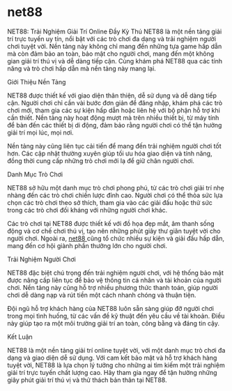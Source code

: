 # net88
NET88: Trải Nghiệm Giải Trí Online Đầy Kỳ Thú
NET88 là một nền tảng giải trí trực tuyến uy tín, nổi bật với các trò chơi đa dạng và trải nghiệm người chơi tuyệt vời. Nền tảng này không chỉ mang đến những tựa game hấp dẫn mà còn đảm bảo an toàn, bảo mật cho người chơi, mang đến một không gian giải trí thú vị và dễ dàng tiếp cận. Cùng khám phá NET88 qua các tính năng và trò chơi hấp dẫn mà nền tảng này mang lại.

Giới Thiệu Nền Tảng

NET88 được thiết kế với giao diện thân thiện, dễ sử dụng và dễ dàng tiếp cận. Người chơi chỉ cần vài bước đơn giản để đăng nhập, khám phá các trò chơi mới, tham gia các sự kiện hấp dẫn hoặc liên hệ với bộ phận hỗ trợ khi cần thiết. Nền tảng này hoạt động mượt mà trên nhiều thiết bị, từ máy tính để bàn đến các thiết bị di động, đảm bảo rằng người chơi có thể tận hưởng giải trí mọi lúc, mọi nơi.

Nền tảng này cũng liên tục cải tiến để mang đến trải nghiệm người chơi tốt hơn. Các cập nhật thường xuyên giúp tối ưu hóa giao diện và tính năng, đồng thời cung cấp những trò chơi mới lạ để giữ chân người chơi.

Danh Mục Trò Chơi

NET88 sở hữu một danh mục trò chơi phong phú, từ các trò chơi giải trí nhẹ nhàng đến các trò chơi chiến lược đỉnh cao. Người chơi có thể thỏa sức lựa chọn các trò chơi theo sở thích, tham gia vào các giải đấu hoặc thử sức trong các trò chơi đối kháng với những người chơi khác.

Các trò chơi tại NET88 được thiết kế với đồ họa đẹp mắt, âm thanh sống động và cơ chế chơi thú vị, tạo nên những phút giây thư giãn tuyệt vời cho người chơi. Ngoài ra, <a href="https://www-net88.com"> net88 </a>  cũng tổ chức nhiều sự kiện và giải đấu hấp dẫn, mang đến cơ hội giành phần thưởng lớn cho người chơi.

Trải Nghiệm Người Chơi

NET88 đặc biệt chú trọng đến trải nghiệm người chơi, với hệ thống bảo mật được nâng cấp liên tục để bảo vệ thông tin cá nhân và tài khoản của người chơi. Nền tảng này cũng hỗ trợ nhiều phương thức thanh toán, giúp người chơi dễ dàng nạp và rút tiền một cách nhanh chóng và thuận tiện.

Đội ngũ hỗ trợ khách hàng của NET88 luôn sẵn sàng giúp đỡ người chơi trong mọi tình huống, từ các vấn đề kỹ thuật đến yêu cầu về tài khoản. Điều này giúp tạo ra một môi trường giải trí an toàn, công bằng và đáng tin cậy.

Kết Luận

NET88 là một nền tảng giải trí online tuyệt vời, với một danh mục trò chơi đa dạng và giao diện dễ sử dụng. Với cam kết bảo mật và hỗ trợ khách hàng tuyệt vời, NET88 là lựa chọn lý tưởng cho những ai tìm kiếm một trải nghiệm giải trí trực tuyến chất lượng cao. Hãy tham gia ngay để tận hưởng những giây phút giải trí thú vị và thử thách bản thân tại NET88.
